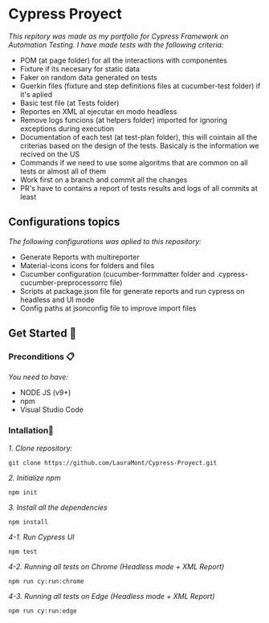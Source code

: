 # Cypress Proyect
_This repitory was made as my portfolio for Cypress Framework on Automation Testing. I have made tests with the following criteria:_
* POM (at page folder) for all the interactions with componentes
* Fixture if its necesary for static data
* Faker on random data generated on tests
* Guerkin files (fixture and step definitions files at cucumber-test folder) if it's aplied 
* Basic test file (at Tests folder)
* Reportes en XML al ejecutar en modo headless
* Remove logs funcions (at helpers folder) imported for ignoring exceptions during execution 
* Documentation of each test (at test-plan folder), this will cointain all the criterias based on the design of the tests. Basicaly is the information we recived on the US
* Commands if we need to use some algoritms that are common on all tests or almost all of them
* Work first on a branch and commit all the changes
* PR's have to contains a report of tests results and logs of all commits at least

## Configurations topics
_The following configurations was aplied to this repository:_
* Generate Reports with multireporter
* Material-icons icons for folders and files
* Cucumber configuration (cucumber-formmatter folder and .cypress-cucumber-preprocessorrc file)
* Scripts at package.json file for generate reports and run cypress on headless and UI mode
* Config paths at jsonconfig file to improve import files
## Get Started 🚀
### Preconditions 📋
_You need to have:_
* NODE JS (v9+)
* npm
* Visual Studio Code 

### Intallation🔧
_1. Clone repository:_

```
git clone https://github.com/LauraMont/Cypress-Proyect.git
```

_2. Initialize npm_

```
npm init
```

_3. Install all the dependencies_

```
npm install
```
_4-1. Run Cypress UI_

```
npm test
```
_4-2. Running all tests on Chrome (Headless mode + XML Report)_

```
npm run cy:run:chrome
```
_4-3. Running all tests on Edge (Headless mode + XML Report)_

```
npm run cy:run:edge
```
